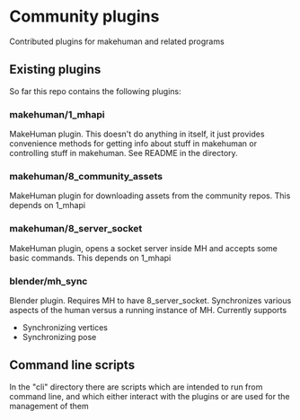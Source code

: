# Community plugins

Contributed plugins for makehuman and related programs

## Existing plugins

So far this repo contains the following plugins:

### makehuman/1_mhapi

MakeHuman plugin. This doesn't do anything in itself, it just provides convenience methods
for getting info about stuff in makehuman or controlling stuff in makehuman. See README
in the directory.

### makehuman/8_community_assets

MakeHuman plugin for downloading assets from the community repos. This depends on 1_mhapi

### makehuman/8_server_socket

MakeHuman plugin, opens a socket server inside MH and accepts some basic commands. This
depends on 1_mhapi

### blender/mh_sync

Blender plugin. Requires MH to have 8_server_socket. Synchronizes various aspects of the
human versus a running instance of MH. Currently supports

* Synchronizing vertices
* Synchronizing pose

## Command line scripts

In the "cli" directory there are scripts which are intended to run from command line, 
and which either interact with the plugins or are used for the management of them

